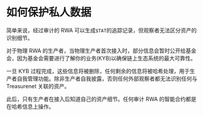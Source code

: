 # 如何保护私人数据

简单来说，经过审计的 RWA 可以生成`$TAT`的追踪记录，但观察者无法区分资产的识别细节。

对于物理 RWA 的生产者，当物理生产者首次接入时，部分信息会暂时公开给基金会，因为基金会需要进行了解你的业务(KYB)以确保链上生态系统的最大可靠性。

一旦 KYB 过程完成，这些信息将被删除，任何剩余的信息将被哈希处理，用于生产者自我管理功能。除非生产者自我披露，否则任何外部观察者都无法识别任何与 Treasurenet 关联的资产。

此后，只有生产者在接入后知道自己的资产细节。任何审计 RWA 的智能合约都是在哈希信息上操作。
